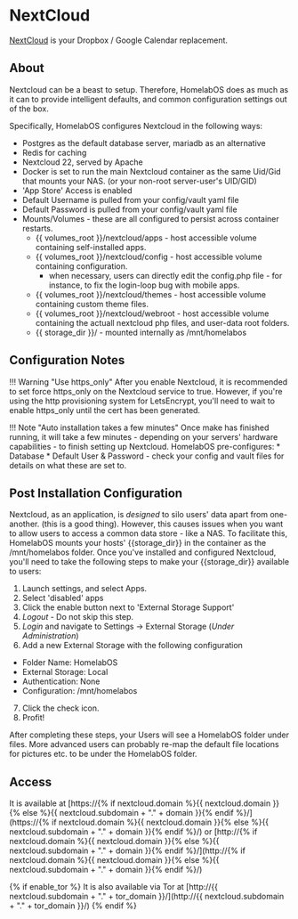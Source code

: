 # NextCloud

[NextCloud](https://nextcloud.com/) is your Dropbox / Google Calendar replacement.

## About

Nextcloud can be a beast to setup. Therefore, HomelabOS does as much as it can to provide intelligent defaults, and common configuration settings out of the box.

Specifically, HomelabOS configures Nextcloud in the following ways:
* Postgres as the default database server, mariadb as an alternative
* Redis for caching
* Nextcloud 22, served by Apache
* Docker is set to run the main Nextcloud container as the same Uid/Gid that mounts your NAS. (or your non-root server-user's UID/GID)
* 'App Store' Access is enabled
* Default Username is pulled from your config/vault yaml file
* Default Password is pulled from your config/vault yaml file
* Mounts/Volumes - these are all configured to persist across container restarts.
  - {{ volumes_root }}/nextcloud/apps - host accessible volume containing self-installed apps.
  - {{ volumes_root }}/nextcloud/config - host accessible volume containing configuration.
    - when necessary, users can directly edit the config.php file - for instance, to fix the login-loop bug with mobile apps.
  - {{ volumes_root }}/nextcloud/themes - host accessible volume containing custom theme files.
  - {{ volumes_root }}/nextcloud/webroot - host accessible volume containing the actuall nextcloud php files, and user-data root folders.
  - {{ storage_dir }}/ - mounted internally as /mnt/homelabos

## Configuration Notes

!!! Warning "Use https_only"
    After you enable Nextcloud, it is recommended to set force https_only on the Nextcloud service to true. However, if you're using the http provisioning system for LetsEncrypt, you'll need to wait to enable https_only until the cert has been generated.

!!! Note "Auto installation takes a few minutes"
    Once make has finished running, it will take a few minutes - depending on your servers' hardware capabilities - to finish setting up Nextcloud. HomelabOS pre-configures:
    * Database
    * Default User & Password - check your config and vault files for details on what these are set to.

## Post Installation Configuration

Nextcloud, as an application, is *designed* to silo users' data apart from one-another. (this is a good thing). However, this causes issues when you want to allow users to access a common data store - like a NAS. To facilitate this, HomelabOS mounts your hosts' {{storage_dir}} in the container as the /mnt/homelabos folder. Once you've installed and configured Nextcloud, you'll need to take the following steps to make your {{storage_dir}} available to users:

1. Launch settings, and select Apps.
2. Select 'disabled' apps
3. Click the enable button next to 'External Storage Support'
4. _*Logout*_ - Do not skip this step.
5. *Login* and navigate to Settings -> External Storage (*Under Administration*)
6. Add a new External Storage with the following configuration
  - Folder Name: HomelabOS
  - External Storage: Local
  - Authentication: None
  - Configuration: /mnt/homelabos
7. Click the check icon.
8. Profit!

After completing these steps, your Users will see a HomelabOS folder under files. More advanced users can probably re-map the default file locations for pictures etc. to be under the HomelabOS folder.

## Access

It is available at [https://{% if nextcloud.domain %}{{ nextcloud.domain }}{% else %}{{ nextcloud.subdomain + "." + domain }}{% endif %}/](https://{% if nextcloud.domain %}{{ nextcloud.domain }}{% else %}{{ nextcloud.subdomain + "." + domain }}{% endif %}/) or [http://{% if nextcloud.domain %}{{ nextcloud.domain }}{% else %}{{ nextcloud.subdomain + "." + domain }}{% endif %}/](http://{% if nextcloud.domain %}{{ nextcloud.domain }}{% else %}{{ nextcloud.subdomain + "." + domain }}{% endif %}/)

{% if enable_tor %}
It is also available via Tor at [http://{{ nextcloud.subdomain + "." + tor_domain }}/](http://{{ nextcloud.subdomain + "." + tor_domain }}/)
{% endif %}
